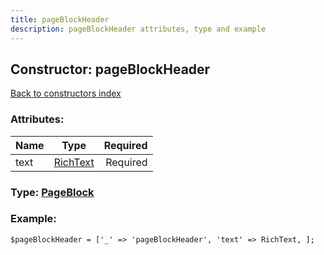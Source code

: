 ```yaml
---
title: pageBlockHeader
description: pageBlockHeader attributes, type and example
---
```

## Constructor: pageBlockHeader  
[Back to constructors index](index.md)



### Attributes:

| Name     |    Type       | Required |
|----------|:-------------:|---------:|
|text|[RichText](../types/RichText.md) | Required|



### Type: [PageBlock](../types/PageBlock.md)


### Example:

```
$pageBlockHeader = ['_' => 'pageBlockHeader', 'text' => RichText, ];
```  

